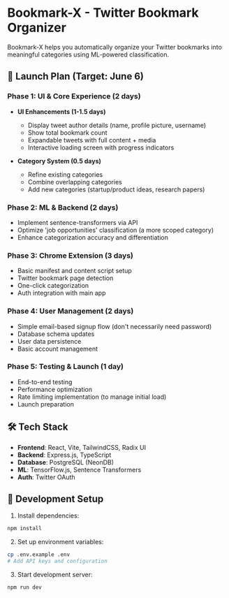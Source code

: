 # Bookmark-X - Twitter Bookmark Organizer

Bookmark-X helps you automatically organize your Twitter bookmarks into meaningful categories using ML-powered classification.

## 🚀 Launch Plan (Target: June 6)

### Phase 1: UI & Core Experience (2 days)
- **UI Enhancements (1-1.5 days)**
  - Display tweet author details (name, profile picture, username)
  - Show total bookmark count
  - Expandable tweets with full content + media
  - Interactive loading screen with progress indicators
  
- **Category System (0.5 days)**
  - Refine existing categories
  - Combine overlapping categories
  - Add new categories (startup/product ideas, research papers)

### Phase 2: ML & Backend (2 days)
- Implement sentence-transformers via API
- Optimize 'job opportunities' classification (a more scoped category)
- Enhance categorization accuracy and differentiation

### Phase 3: Chrome Extension (3 days)
- Basic manifest and content script setup
- Twitter bookmark page detection
- One-click categorization
- Auth integration with main app

### Phase 4: User Management (2 days)
- Simple email-based signup flow (don't necessarily need password)
- Database schema updates
- User data persistence
- Basic account management

### Phase 5: Testing & Launch (1 day)
- End-to-end testing
- Performance optimization
- Rate limiting implementation (to manage initial load)
- Launch preparation

## 🛠️ Tech Stack

- **Frontend**: React, Vite, TailwindCSS, Radix UI
- **Backend**: Express.js, TypeScript
- **Database**: PostgreSQL (NeonDB)
- **ML**: TensorFlow.js, Sentence Transformers
- **Auth**: Twitter OAuth

## 🔧 Development Setup

1. Install dependencies:
```bash
npm install
```

2. Set up environment variables:
```bash
cp .env.example .env
# Add API keys and configuration
```

3. Start development server:
```bash
npm run dev
```